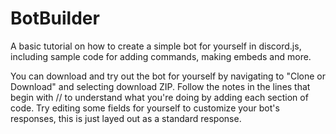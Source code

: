# BotBuilder
A basic tutorial on how to create a simple bot for yourself in discord.js, including sample code for adding commands, making embeds and more.

You can download and try out the bot for yourself by navigating to "Clone or Download" and selecting download ZIP. Follow the notes in the lines that begin with // to understand what you're doing by adding each section of code. Try editing some fields for yourself to customize your bot's responses, this is just layed out as a standard response.
